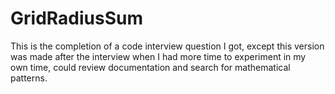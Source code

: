 # GridRadiusSum
This is the completion of a code interview question I got, except this version was made after the interview when I had more time to experiment in my own time, could review documentation and search for mathematical patterns. 
